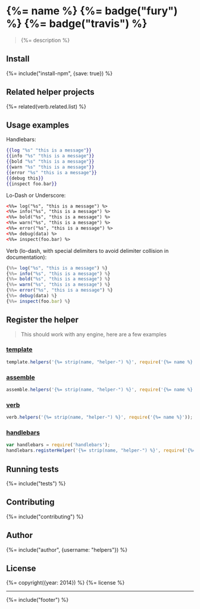# {%= name %} {%= badge("fury") %} {%= badge("travis") %}

> {%= description %}

## Install

{%= include("install-npm", {save: true}) %}

## Related helper projects
{%= related(verb.related.list) %}

## Usage examples

Handlebars:

```handlebars
{{log "%s" "this is a message"}}
{{info "%s" "this is a message"}}
{{bold "%s" "this is a message"}}
{{warn "%s" "this is a message"}}
{{error "%s" "this is a message"}}
{{debug this}}
{{inspect foo.bar}}
```

Lo-Dash or Underscore:

```html
<%%= log("%s", "this is a message") %>
<%%= info("%s", "this is a message") %>
<%%= bold("%s", "this is a message") %>
<%%= warn("%s", "this is a message") %>
<%%= error("%s", "this is a message") %>
<%%= debug(data) %>
<%%= inspect(foo.bar) %>
```

Verb (lo-dash, with special delimiters to avoid delimiter collision in documentation):

```js
{%%= log("%s", "this is a message") %}
{%%= info("%s", "this is a message") %}
{%%= bold("%s", "this is a message") %}
{%%= warn("%s", "this is a message") %}
{%%= error("%s", "this is a message") %}
{%%= debug(data) %}
{%%= inspect(foo.bar) %}
```


## Register the helper

> This should work with any engine, here are a few examples

### [template](https://github.com/jonschlinkert/template)

```js
template.helpers('{%= strip(name, "helper-") %}', require('{%= name %}'));
```

### [assemble](https://github.com/assemble/assemble)

```js
assemble.helpers('{%= strip(name, "helper-") %}', require('{%= name %}'));
```

### [verb](https://github.com/jonschlinkert/verb)

```js
verb.helpers('{%= strip(name, "helper-") %}', require('{%= name %}'));
```

### [handlebars](https://github.com/wycats/handlebars.js/)

```js
var handlebars = require('handlebars');
handlebars.registerHelper('{%= strip(name, "helper-") %}', require('{%= name %}'));
```

## Running tests
{%= include("tests") %}

## Contributing
{%= include("contributing") %}

## Author
{%= include("author", {username: "helpers"}) %}

## License
{%= copyright({year: 2014}) %}
{%= license %}

***

{%= include("footer") %}
